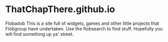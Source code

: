 # ThatChapThere.github.io
Flobadob
This is a site full of widgets, games and other little projects that Flobgroup have undertaken.
Use the flobsearch to find stuff.
Hopefully you will find something up ya' street.
